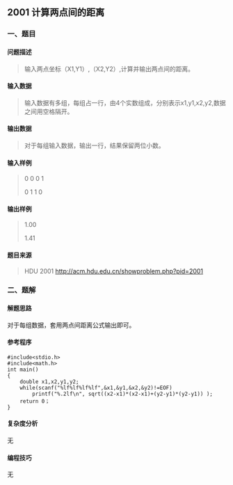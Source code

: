## 2001 计算两点间的距离

### 一、题目

#### 问题描述

>  输入两点坐标（X1,Y1）,（X2,Y2）,计算并输出两点间的距离。 

#### 输入数据

>  输入数据有多组，每组占一行，由4个实数组成，分别表示x1,y1,x2,y2,数据之间用空格隔开。 

#### 输出数据

>  对于每组输入数据，输出一行，结果保留两位小数。 

#### 输入样例

>  0 0 0 1
>
>  0 1 1 0 

#### 输出样例

> 1.00
>
> 1.41

#### 题目来源

> HDU 2001 http://acm.hdu.edu.cn/showproblem.php?pid=2001

### 二、题解

#### 解题思路

对于每组数据，套用两点间距离公式输出即可。

#### 参考程序

```
#include<stdio.h>
#include<math.h>
int main()
{
	double x1,x2,y1,y2;
	while(scanf("%lf%lf%lf%lf",&x1,&y1,&x2,&y2)!=EOF)
		printf("%.2lf\n", sqrt((x2-x1)*(x2-x1)+(y2-y1)*(y2-y1)) );
	return 0；
} 
```

#### 复杂度分析

无

#### 编程技巧

无